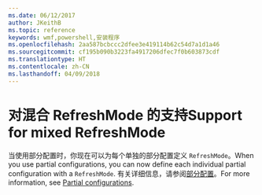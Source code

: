 ```yaml
---
ms.date: 06/12/2017
author: JKeithB
ms.topic: reference
keywords: wmf,powershell,安装程序
ms.openlocfilehash: 2aa587bcbccc2dfee3e419114b62c54d7a1d1a46
ms.sourcegitcommit: cf195b090b3223fa4917206dfec7f0b603873cdf
ms.translationtype: HT
ms.contentlocale: zh-CN
ms.lasthandoff: 04/09/2018
---
```

# <a name="support-for-mixed-refreshmode"></a><span data-ttu-id="a3a9c-102">对混合 RefreshMode 的支持</span><span class="sxs-lookup"><span data-stu-id="a3a9c-102">Support for mixed RefreshMode</span></span>

<span data-ttu-id="a3a9c-103">当使用部分配置时，你现在可以为每个单独的部分配置定义 `RefreshMode`。</span><span class="sxs-lookup"><span data-stu-id="a3a9c-103">When you use partial configurations, you can now define each individual partial configuration with a `RefreshMode`.</span></span>
<span data-ttu-id="a3a9c-104">有关详细信息，请参阅[部分配置](https://msdn.microsoft.com/powershell/dsc/partialconfigs)。</span><span class="sxs-lookup"><span data-stu-id="a3a9c-104">For more information, see [Partial configurations](https://msdn.microsoft.com/powershell/dsc/partialconfigs).</span></span>